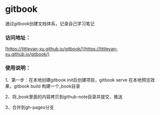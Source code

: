 # gitbook
通过gitbook创建文档体系，记录自己学习笔记

### 访问地址：

[https://littleyan-xu.github.io/gitbook/](https://littleyan-xu.github.io/gitbook/)


### 使用说明：

1、第一步：在本地创建gitbook init后创建项目，gitbook serve 在本地预览效果，gitbook build 构建一个_book目录

2、将_book里面的内容拷贝到github-note目录并提交、推送

3、合并到gh-pages分支
